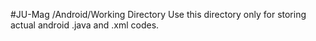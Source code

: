 #JU-Mag /Android/Working Directory
Use this directory only for storing actual android .java and .xml codes.
